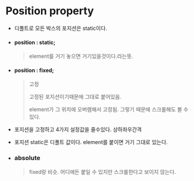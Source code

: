 # Position property

- 디폴트로 모든 박스의 포지션은 static이다.

- #### position : static;

  > element를 거기 놓으면 거기있을것이다.라는뜻.

- #### position : fixed;

  > 고정
  >
  > 고정된 포지션이기때문에 그대로 붙어있음.
  >
  > element가 그 위치에 오버램해서 고정됨. 그렇기 때문에 스크롤해도 볼 수 있다.

- 포지션을 고정하고 4가지 설정값을 줄수있다. 상하좌우간격

- 포지션 static은 디폴트 값이다. element를 붙이면 거기 그대로 있는다.

- ### absolute

  > fixed랑 비슷. 어디에든 붙일 수 있지만 스크롤한다고 보이지 않는다.

